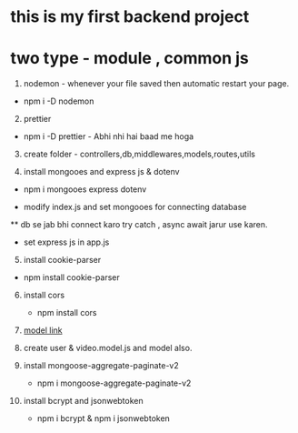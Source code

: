 # this is my first backend project 

# two type - module , common js

1. nodemon - whenever your file saved then automatic restart your page.
  - npm i -D nodemon

2. prettier 
  - npm i -D prettier - Abhi nhi  hai baad me hoga

3. create folder - controllers,db,middlewares,models,routes,utils

4. install mongooes and express js & dotenv
  - npm i mongooes express dotenv


* modify index.js and set mongooes for connecting database  

** db se jab bhi connect karo try catch , async await jarur use karen.

* set express js in app.js

5.  install cookie-parser
  - npm install cookie-parser

6. install cors
   - npm install cors
7. [model link](https://app.eraser.io/workspace/YtPqZ1VogxGy1jzIDkzj)



8. create user & video.model.js and model also.
9. install  mongoose-aggregate-paginate-v2
    - npm i mongoose-aggregate-paginate-v2
10. install  bcrypt and jsonwebtoken
    - npm i bcrypt & npm i jsonwebtoken


 
